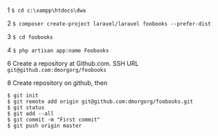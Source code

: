 1 `$ cd c:\xampp\htdocs\dwa`

2 `$ composer create-project laravel/laravel foobooks --prefer-dist`

3 `$ cd foobooks`

4 `$ php artisan app:name Foobooks`

6 Create a repository at Github.com. SSH URL `git@github.com:dmorgorg/foobooks`



8 Create repository on github, then
```
$ git init
$ git remote add origin git@github.com:dmorgorg/foobooks.git
$ git status
$ git add --all
$ git commit -m "First commit"
$ git push origin master
```
